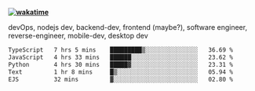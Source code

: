 **[![wakatime](https://wakatime.com/badge/user/87646243-158a-4241-a3cb-668e1fa2dbb8.svg)](https://wakatime.com/@87646243-158a-4241-a3cb-668e1fa2dbb8?style=plastic)**


devOps, nodejs dev, backend-dev, frontend (maybe?), software engineer, reverse-engineer, mobile-dev, desktop dev

<!--START_SECTION:waka-->

```txt
TypeScript   7 hrs 5 mins    █████████▒░░░░░░░░░░░░░░░   36.69 %
JavaScript   4 hrs 33 mins   ██████░░░░░░░░░░░░░░░░░░░   23.62 %
Python       4 hrs 30 mins   █████▓░░░░░░░░░░░░░░░░░░░   23.31 %
Text         1 hr 8 mins     █▒░░░░░░░░░░░░░░░░░░░░░░░   05.94 %
EJS          32 mins         ▓░░░░░░░░░░░░░░░░░░░░░░░░   02.80 %
```

<!--END_SECTION:waka-->
